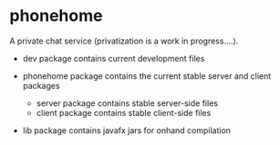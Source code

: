 # phonehome
A private chat service (privatization is a work in progress....).

- dev package contains current development files

- phonehome package contains the current stable server and client packages
	+ server package contains stable server-side files
	+ client package contains stable client-side files

- lib package contains javafx jars for onhand compilation
